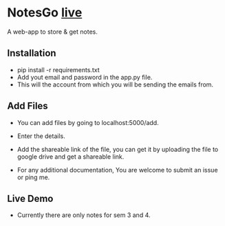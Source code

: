 # NotesGo [live](https://notesgo.pythonanywhere.com/)
A web-app to store & get notes.

## Installation
* pip install -r requirements.txt
* Add yout email and password in the app.py file.
* This will the account from which you will be sending the emails from.

## Add Files
* You can add files by going to localhost:5000/add.
* Enter the details.
* Add the shareable link of the file, you can get it by uploading the file to google drive and get a shareable link.

* For any additional documentation, You are welcome to submit an issue or ping me.

## Live Demo 
* Currently there are only notes for sem 3 and 4. 
